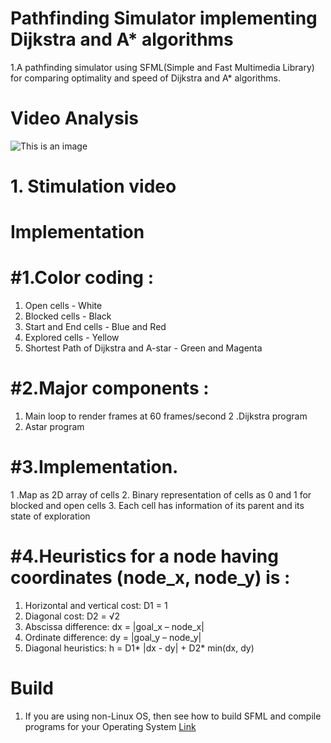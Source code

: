 # Pathfinding Simulator implementing Dijkstra and A* algorithms
1.A pathfinding simulator using SFML(Simple and Fast Multimedia Library) for comparing optimality and speed of Dijkstra and A* algorithms.
# Video Analysis
![This is an image](https://raw.githubusercontent.com/UditSinghParihar/Pathfinding_Simulator/master/astar_vs_dijkstra.jpg)
# 1. Stimulation video
# Implementation
# #1.Color coding :
  1. Open cells - White
  2. Blocked cells - Black
  3. Start and End cells - Blue and Red
  4. Explored cells - Yellow
  5. Shortest Path of Dijkstra and A-star - Green and Magenta
# #2.Major components :
   1. Main loop to render frames at 60 frames/second
   2 .Dijkstra program
   3. Astar program
# #3.Implementation.
   1 .Map as 2D array of cells
   2. Binary representation of cells as 0 and 1 for blocked and open cells
   3. Each cell has information of its parent and its state of exploration
# #4.Heuristics for a node having coordinates (node_x, node_y) is : 
   1. Horizontal and vertical cost: D1 = 1
   2. Diagonal cost: D2 = √2
   3. Abscissa difference: dx = |goal_x – node_x|
   4. Ordinate difference: dy = |goal_y – node_y|
   5. Diagonal heuristics: h = D1* |dx - dy| + D2* min(dx, dy)
# Build
  1. If you are using non-Linux OS, then see how to build SFML and compile programs for your Operating System [Link](https://www.sfml-dev.org/tutorials/2.5/#getting-started)

